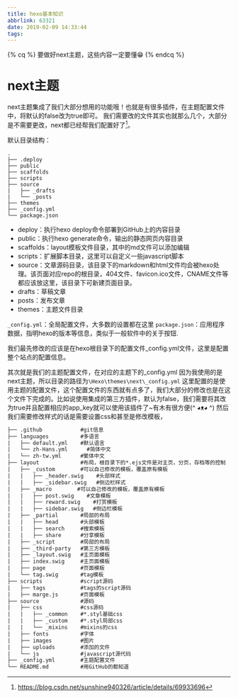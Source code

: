```yaml
---
title: hexo基本知识
abbrlink: 63321
date: 2019-02-09 14:33:44
tags:
---
```


{% cq %}
<i class="fa fa-snowflake fa-spin fa-fw fa-2x"></i>
要做好next主题，这些内容一定要懂😁
{% endcq %}

<!--more-->


# next主题
next主题集成了我们大部分想用的功能哦！也就是有很多插件，在主题配置文件中，将默认的false改为true即可。
我们需要改的文件其实也就那么几个，大部分是不需要更改，next都已经帮我们配置好了[^1]。

[^1]:https://blog.csdn.net/sunshine940326/article/details/69933696

默认目录结构：
```
.
├── .deploy
├── public
├── scaffolds
├── scripts
├── source
|   ├── _drafts
|   └── _posts
├── themes
├── _config.yml
└── package.json
```
- deploy：执行hexo deploy命令部署到GitHub上的内容目录
- public：执行hexo generate命令，输出的静态网页内容目录
- scaffolds：layout模板文件目录，其中的md文件可以添加编辑
- scripts：扩展脚本目录，这里可以自定义一些javascript脚本
- source：文章源码目录，该目录下的markdown和html文件均会被hexo处理。该页面对应repo的根目录，404文件、favicon.ico文件，CNAME文件等都应该放这里，该目录下可新建页面目录。
- drafts：草稿文章
- posts：发布文章
- themes：主题文件目录

`_config.yml`：全局配置文件，大多数的设置都在这里
`package.json`：应用程序数据，指明hexo的版本等信息，类似于一般软件中的关于按钮.

我们最先修改的应该是在hexo根目录下的配置文件_config.yml文件，这里是配置整个站点的配置信息。

其次就是我们的主题配置文件，在对应的主题下的_config.yml 因为我使用的是next主题，所以目录的路径为`\Hexo\themes\next\_config.yml` 这里配置的是使用主题的配置文件，这个配置文件的东西就有点多了，我们大部分的修改也是在这个文件下完成的。比如说使用集成的第三方插件，默认为false，我们需要将其改为true并且配置相应的app_key就可以使用该插件了~有木有很方便(^ ◕ᴥ◕ ^)
然后我们需要修改样式的话是需要设置css和甚至是修改模板，


```html next主题的全部逻辑
├── .github            #git信息
├── languages          #多语言
|   ├── default.yml    #默认语言
|   └── zh-Hans.yml      #简体中文
|   └── zh-tw.yml      #繁体中文
├── layout             #布局，根目录下的*.ejs文件是对主页，分页，存档等的控制
|   ├── _custom        #可以自己修改的模板，覆盖原有模板
|   |   ├── _header.swig    #头部样式
|   |   ├── _sidebar.swig   #侧边栏样式
|   ├── _macro        #可以自己修改的模板，覆盖原有模板
|   |   ├── post.swig    #文章模板
|   |   ├── reward.swig    #打赏模板
|   |   ├── sidebar.swig   #侧边栏模板
|   ├── _partial       #局部的布局
|   |   ├── head       #头部模板
|   |   ├── search     #搜索模板
|   |   ├── share      #分享模板
|   ├── _script        #局部的布局
|   ├── _third-party   #第三方模板
|   ├── _layout.swig   #主页面模板
|   ├── index.swig     #主页面模板
|   ├── page           #页面模板
|   └── tag.swig       #tag模板
├── scripts            #script源码
|   ├── tags           #tags的script源码
|   ├── marge.js       #页面模板
├── source             #源码
|   ├── css            #css源码
|   |   ├── _common    #*.styl基础css
|   |   ├── _custom    #*.styl局部css
|   |   └── _mixins    #mixins的css
|   ├── fonts          #字体
|   ├── images         #图片
|   ├── uploads        #添加的文件
|   └── js             #javascript源代码
├── _config.yml        #主题配置文件
└── README.md          #用GitHub的都知道
```
